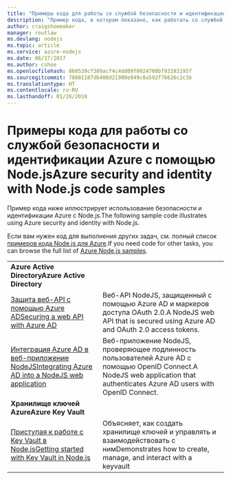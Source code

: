 ```yaml
---
title: "Примеры кода для работы со службой безопасности и идентификации Azure с помощью Node.js"
description: "Пример кода, в котором показано, как работать со службой безопасности и идентификации Azure с помощью Node.js."
author: craigshoemaker
manager: routlaw
ms.devlang: nodejs
ms.topic: article
ms.service: azure-nodejs
ms.date: 06/17/2017
ms.author: cshoe
ms.openlocfilehash: 860539cf309acf4c4dd09f0924700bf93193195f
ms.sourcegitcommit: 78001187db408d21909e949c8a592f76626c2c3b
ms.translationtype: HT
ms.contentlocale: ru-RU
ms.lasthandoff: 01/26/2018
---
```

# <a name="azure-security-and-identity-with-nodejs-code-samples"></a><span data-ttu-id="c0e87-103">Примеры кода для работы со службой безопасности и идентификации Azure с помощью Node.js</span><span class="sxs-lookup"><span data-stu-id="c0e87-103">Azure security and identity with Node.js code samples</span></span>

<span data-ttu-id="c0e87-104">Пример кода ниже иллюстрирует использование безопасности и идентификации Azure с Node.js.</span><span class="sxs-lookup"><span data-stu-id="c0e87-104">The following sample code illustrates using Azure security and identity with Node.js.</span></span>

<span data-ttu-id="c0e87-105">Если вам нужен код для выполнения других задач, см. полный список [примеров кода Node.js для Azure](https://azure.microsoft.com/resources/samples/?term=nodejs).</span><span class="sxs-lookup"><span data-stu-id="c0e87-105">If you need code for other tasks, you can browse the full list of [Azure Node.js samples](https://azure.microsoft.com/resources/samples/?term=nodejs).</span></span>

| | |
|---|---|
| <span data-ttu-id="c0e87-106">**Azure Active Directory**</span><span class="sxs-lookup"><span data-stu-id="c0e87-106">**Azure Active Directory**</span></span> ||
| [<span data-ttu-id="c0e87-107">Защита веб-API с помощью Azure AD</span><span class="sxs-lookup"><span data-stu-id="c0e87-107">Securing a web API with Azure AD</span></span>](https://azure.microsoft.com/resources/samples/active-directory-node-webapi/) | <span data-ttu-id="c0e87-108">Веб-API NodeJS, защищенный с помощью Azure AD и маркеров доступа OAuth 2.0.</span><span class="sxs-lookup"><span data-stu-id="c0e87-108">A NodeJS web API that is secured using Azure AD and OAuth 2.0 access tokens.</span></span> |
| [<span data-ttu-id="c0e87-109">Интеграция Azure AD в веб-приложение NodeJS</span><span class="sxs-lookup"><span data-stu-id="c0e87-109">Integrating Azure AD into a NodeJS web application</span></span>](https://azure.microsoft.com/resources/samples/active-directory-node-webapp-openidconnect/) | <span data-ttu-id="c0e87-110">Веб-приложение NodeJS, проверяющее подлинность пользователей Azure AD с помощью OpenID Connect.</span><span class="sxs-lookup"><span data-stu-id="c0e87-110">A NodeJS web application that authenticates Azure AD users with OpenID Connect.</span></span> |
| <span data-ttu-id="c0e87-111">**Хранилище ключей Azure**</span><span class="sxs-lookup"><span data-stu-id="c0e87-111">**Azure Key Vault**</span></span> ||
| [<span data-ttu-id="c0e87-112">Приступая к работе с Key Vault в Node.js</span><span class="sxs-lookup"><span data-stu-id="c0e87-112">Getting started with Key Vault in Node.js</span></span>](https://azure.microsoft.com/resources/samples/key-vault-node-getting-started/) | <span data-ttu-id="c0e87-113">Объясняет, как создать хранилище ключей и управлять и взаимодействовать с ним</span><span class="sxs-lookup"><span data-stu-id="c0e87-113">Demonstrates how to create, manage, and interact with a keyvault</span></span> |
